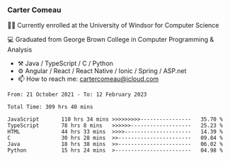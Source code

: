 ### Carter Comeau

🙋‍♂️ Currently enrolled at the University of Windsor for Computer Science

💻 Graduated from George Brown College in Computer Programming & Analysis

- ⚒️ Java / TypeScript / C / Python
- ⚙️ Angular / React / React Native / Ionic / Spring / ASP.net
- 📫 How to reach me: cartercomeau@icloud.com

<!--START_SECTION:waka-->

```text
From: 21 October 2021 - To: 12 February 2023

Total Time: 309 hrs 40 mins

JavaScript       110 hrs 34 mins >>>>>>>>>----------------   35.70 %
TypeScript       78 hrs 8 mins   >>>>>>-------------------   25.23 %
HTML             44 hrs 33 mins  >>>>---------------------   14.39 %
C                30 hrs 28 mins  >>-----------------------   09.84 %
Java             18 hrs 38 mins  >>-----------------------   06.02 %
Python           15 hrs 24 mins  >------------------------   04.98 %
```

<!--END_SECTION:waka-->
